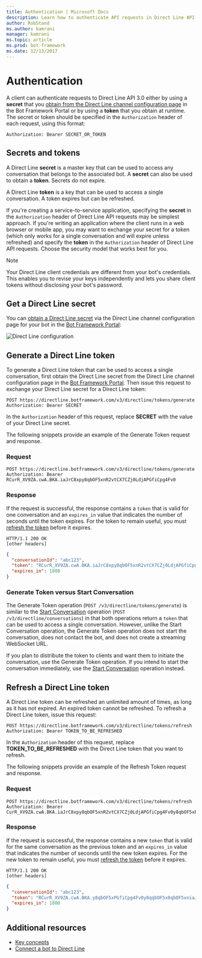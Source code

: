 ```yaml
---
title: Authentication | Microsoft Docs
description: Learn how to authenticate API requests in Direct Line API v3.0. 
author: RobStand
ms.author: kamrani
manager: kamrani
ms.topic: article
ms.prod: bot-framework
ms.date: 12/13/2017
---
```


# Authentication

A client can authenticate requests to Direct Line API 3.0 either by using a **secret** that you [obtain from the Direct Line channel configuration page](../bot-service-channel-connect-directline.md) in the Bot Framework Portal or by using a **token** that you obtain at runtime. The secret or token should be specified in the `Authorization` header of each request, using this format: 

```http
Authorization: Bearer SECRET_OR_TOKEN
```

## Secrets and tokens

A Direct Line **secret** is a master key that can be used to access any conversation that belongs to the associated bot. A **secret** can also be used to obtain a **token**. Secrets do not expire. 

A Direct Line **token** is a key that can be used to access a single conversation. A token expires but can be refreshed. 

If you're creating a service-to-service application, specifying the **secret** in the `Authorization` header of Direct Line API requests may be simplest approach. If you're writing an application where the client runs in a web browser or mobile app, you may want to exchange your secret for a token (which only works for a single conversation and will expire unless refreshed) and specify the **token** in the `Authorization` header of Direct Line API requests. Choose the security model that works best for you.

> [!NOTE]
> Your Direct Line client credentials are different from your bot's credentials. This enables you to revise your keys independently and lets you share client tokens without disclosing your bot's password. 

## Get a Direct Line secret

You can [obtain a Direct Line secret](../bot-service-channel-connect-directline.md) via the Direct Line channel configuration page for your bot in the <a href="https://dev.botframework.com/" target="_blank">Bot Framework Portal</a>:

![Direct Line configuration](../media/direct-line-configure.png)

## <a id="generate-token"></a> Generate a Direct Line token

To generate a Direct Line token that can be used to access a single conversation, first obtain the Direct Line secret from the Direct Line channel configuration page in the <a href="https://dev.botframework.com/" target="_blank">Bot Framework Portal</a>. Then issue this request to exchange your Direct Line secret for a Direct Line token:

```http
POST https://directline.botframework.com/v3/directline/tokens/generate
Authorization: Bearer SECRET
```

In the `Authorization` header of this request, replace **SECRET** with the value of your Direct Line secret.

The following snippets provide an example of the Generate Token request and response.

### Request

```http
POST https://directline.botframework.com/v3/directline/tokens/generate
Authorization: Bearer RCurR_XV9ZA.cwA.BKA.iaJrC8xpy8qbOF5xnR2vtCX7CZj0LdjAPGfiCpg4Fv0
```

### Response

If the request is successful, the response contains a `token` that is valid for one conversation and an `expires_in` value that indicates the number of seconds until the token expires. For the token to remain useful, you must [refresh the token](#refresh-token) before it expires.

```http
HTTP/1.1 200 OK
[other headers]
```

```json
{
  "conversationId": "abc123",
  "token": "RCurR_XV9ZA.cwA.BKA.iaJrC8xpy8qbOF5xnR2vtCX7CZj0LdjAPGfiCpg4Fv0y8qbOF5xPGfiCpg4Fv0y8qqbOF5x8qbOF5xn",
  "expires_in": 1800
}
```

### Generate Token versus Start Conversation

The Generate Token operation (`POST /v3/directline/tokens/generate`) is similar to the [Start Conversation](bot-framework-rest-direct-line-3-0-start-conversation.md) operation (`POST /v3/directline/conversations`) in that both operations return a `token` that can be used to access a single conversation. However, unlike the Start Conversation operation, the Generate Token operation does not start the conversation, does not contact the bot, and does not create a streaming WebSocket URL. 

If you plan to distribute the token to clients and want them to initiate the conversation, use the Generate Token operation. If you intend to start the conversation immediately, use the [Start Conversation](bot-framework-rest-direct-line-3-0-start-conversation.md) operation instead.

## <a id="refresh-token"></a> Refresh a Direct Line token

A Direct Line token can be refreshed an unlimited amount of times, as long as it has not expired. An expired token cannot be refreshed. To refresh a Direct Line token, issue this request: 

```http
POST https://directline.botframework.com/v3/directline/tokens/refresh
Authorization: Bearer TOKEN_TO_BE_REFRESHED
```

In the `Authorization` header of this request, replace **TOKEN_TO_BE_REFRESHED** with the Direct Line token that you want to refresh.

The following snippets provide an example of the Refresh Token request and response.

### Request

```http
POST https://directline.botframework.com/v3/directline/tokens/refresh
Authorization: Bearer CurR_XV9ZA.cwA.BKA.iaJrC8xpy8qbOF5xnR2vtCX7CZj0LdjAPGfiCpg4Fv0y8qbOF5xPGfiCpg4Fv0y8qqbOF5x8qbOF5xn
```

### Response

If the request is successful, the response contains a new `token` that is valid for the same conversation as the previous token and an `expires_in` value that indicates the number of seconds until the new token expires. For the new token to remain useful, you must [refresh the token](#refresh-token) before it expires.

```http
HTTP/1.1 200 OK
[other headers]
```

```json
{
  "conversationId": "abc123",
  "token": "RCurR_XV9ZA.cwA.BKA.y8qbOF5xPGfiCpg4Fv0y8qqbOF5x8qbOF5xniaJrC8xpy8qbOF5xnR2vtCX7CZj0LdjAPGfiCpg4Fv0",
  "expires_in": 1800
}
```

## Additional resources

- [Key concepts](bot-framework-rest-direct-line-3-0-concepts.md)
- [Connect a bot to Direct Line](../bot-service-channel-connect-directline.md)